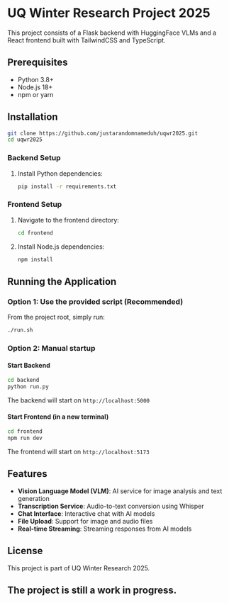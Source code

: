 # UQ Winter Research Project 2025

This project consists of a Flask backend with HuggingFace VLMs and a React frontend built with TailwindCSS and TypeScript.

## Prerequisites

- Python 3.8+
- Node.js 18+
- npm or yarn

## Installation

```bash
git clone https://github.com/justarandomnameduh/uqwr2025.git
cd uqwr2025
```

### Backend Setup

1. Install Python dependencies:
   ```bash
   pip install -r requirements.txt
   ```

### Frontend Setup

1. Navigate to the frontend directory:
   ```bash
   cd frontend
   ```

2. Install Node.js dependencies:
   ```bash
   npm install
   ```

## Running the Application

### Option 1: Use the provided script (Recommended)

From the project root, simply run:
```bash
./run.sh
```

### Option 2: Manual startup

#### Start Backend
```bash
cd backend
python run.py
```

The backend will start on `http://localhost:5000`

#### Start Frontend (in a new terminal)
```bash
cd frontend
npm run dev
```

The frontend will start on `http://localhost:5173`

## Features

- **Vision Language Model (VLM)**: AI service for image analysis and text generation
- **Transcription Service**: Audio-to-text conversion using Whisper
- **Chat Interface**: Interactive chat with AI models
- **File Upload**: Support for image and audio files
- **Real-time Streaming**: Streaming responses from AI models

## License

This project is part of UQ Winter Research 2025.

## The project is still a work in progress.
